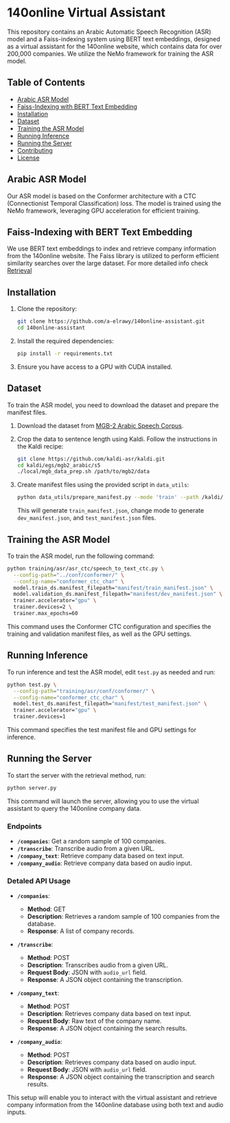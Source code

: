 # 140online Virtual Assistant 

This repository contains an Arabic Automatic Speech Recognition (ASR) model and a Faiss-indexing system using BERT text embeddings, designed as a virtual assistant for the 140online website, which contains data for over 200,000 companies. We utilize the NeMo framework for training the ASR model.

## Table of Contents
- [Arabic ASR Model](#arabic-asr-model)
- [Faiss-Indexing with BERT Text Embedding](#faiss-indexing-with-bert-text-embedding)
- [Installation](#installation)
- [Dataset](#dataset)
- [Training the ASR Model](#training-the-asr-model)
- [Running Inference](#running-inference)
- [Running the Server](#running-the-server)
- [Contributing](#contributing)
- [License](#license)

## Arabic ASR Model
Our ASR model is based on the Conformer architecture with a CTC (Connectionist Temporal Classification) loss. The model is trained using the NeMo framework, leveraging GPU acceleration for efficient training.

## Faiss-Indexing with BERT Text Embedding
We use BERT text embeddings to index and retrieve company information from the 140online website. The Faiss library is utilized to perform efficient similarity searches over the large dataset. For more detailed info check [Retrieval](/index/README.md)

## Installation
1. Clone the repository:
    ```sh
    git clone https://github.com/a-elrawy/140online-assistant.git
    cd 140online-assistant
    ```

2. Install the required dependencies:
    ```sh
    pip install -r requirements.txt
    ```

3. Ensure you have access to a GPU with CUDA installed.

## Dataset
To train the ASR model, you need to download the dataset and prepare the manifest files.

1. Download the dataset from [MGB-2 Arabic Speech Corpus](https://arabicspeech.org/resources/mgb2).

2. Crop the data to sentence length using Kaldi. Follow the instructions in the Kaldi recipe:
    ```sh
    git clone https://github.com/kaldi-asr/kaldi.git
    cd kaldi/egs/mgb2_arabic/s5
    ./local/mgb_data_prep.sh /path/to/mgb2/data
    ```

3. Create manifest files using the provided script in `data_utils`:
    ```sh
    python data_utils/prepare_manifest.py --mode 'train' --path /kaldi/mgb2arabic/
    ```
   This will generate `train_manifest.json`, change mode to generate `dev_manifest.json`, and `test_manifest.json` files.

## Training the ASR Model
To train the ASR model, run the following command:
```sh
python training/asr/asr_ctc/speech_to_text_ctc.py \
  --config-path="../conf/conformer/" \
  --config-name="conformer_ctc_char" \
  model.train_ds.manifest_filepath="manifest/train_manifest.json" \
  model.validation_ds.manifest_filepath="manifest/dev_manifest.json" \
  trainer.accelerator="gpu" \
  trainer.devices=2 \
  trainer.max_epochs=60
```
This command uses the Conformer CTC configuration and specifies the training and validation manifest files, as well as the GPU settings.

## Running Inference
To run inference and test the ASR model, edit `test.py` as needed and run:
```sh
python test.py \
  --config-path="training/asr/conf/conformer/" \
  --config-name="conformer_ctc_char" \
  model.test_ds.manifest_filepath="manifest/test_manifest.json" \
  trainer.accelerator="gpu" \
  trainer.devices=1
```
This command specifies the test manifest file and GPU settings for inference.

## Running the Server
To start the server with the retrieval method, run:
```sh
python server.py
```
This command will launch the server, allowing you to use the virtual assistant to query the 140online company data.

### Endpoints

- **`/companies`**: Get a random sample of 100 companies.
- **`/transcribe`**: Transcribe audio from a given URL.
- **`/company_text`**: Retrieve company data based on text input.
- **`/company_audio`**: Retrieve company data based on audio input.

### Detaled API Usage
- **`/companies`**: 
  - **Method**: GET
  - **Description**: Retrieves a random sample of 100 companies from the database.
  - **Response**: A list of company records.

- **`/transcribe`**: 
  - **Method**: POST
  - **Description**: Transcribes audio from a given URL.
  - **Request Body**: JSON with `audio_url` field.
  - **Response**: A JSON object containing the transcription.

- **`/company_text`**: 
  - **Method**: POST
  - **Description**: Retrieves company data based on text input.
  - **Request Body**: Raw text of the company name.
  - **Response**: A JSON object containing the search results.

- **`/company_audio`**: 
  - **Method**: POST
  - **Description**: Retrieves company data based on audio input.
  - **Request Body**: JSON with `audio_url` field.
  - **Response**: A JSON object containing the transcription and search results.

This setup will enable you to interact with the virtual assistant and retrieve company information from the 140online database using both text and audio inputs.